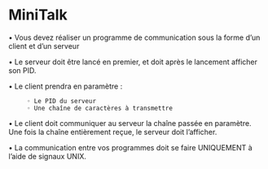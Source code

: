 MiniTalk
========
• Vous devez réaliser un programme de communication sous la forme d’un client et
d’un serveur

• Le serveur doit être lancé en premier, et doit après le lancement afficher son PID.

• Le client prendra en paramètre :

         ◦ Le PID du serveur
         ◦ Une chaîne de caractères à transmettre
• Le client doit communiquer au serveur la chaîne passée en paramètre. Une fois la
chaîne entièrement reçue, le serveur doit l’afficher.

• La communication entre vos programmes doit se faire UNIQUEMENT à l’aide de
signaux UNIX.
